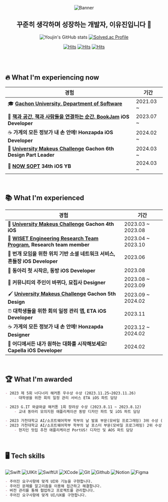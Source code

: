 <div align="center">

![Banner](https://github.com/GachonRookie/iOS/assets/80394340/096b63dd-fd4e-4dcd-9811-aa3c363d5cc1)
## 꾸준히 생각하며 성장하는 개발자, 이유진입니다 🤔

![Youjin's GitHub stats](https://github-readme-stats.vercel.app/api?username=youz2me&show_icons=true&theme=swift&hide_border=true&bg_color=FF6666,FFFFFF)
[![Solved.ac Profile](http://mazassumnida.wtf/api/v2/generate_badge?boj=woodeanism)](https://solved.ac/woodeanism/)

[![Hits](https://hits.seeyoufarm.com/api/count/incr/badge.svg?url=https%3A%2F%2Fgithub.com%2Fyouz2me%2Fhit-counter&count_bg=%23FFEAEA&title_bg=%23FF6666&icon=swift.svg&icon_color=%23FFFFFF&title=Total+Hits+++&edge_flat=false)](https://hits.seeyoufarm.com)
[![Hits](https://img.shields.io/badge/_Youjin's_Notion_-000000.svg?&style=flat&logo=Notion&logoColor=white)](https://youz2me.notion.site/Lee-Youjin-1bd2f3fa82054cc29ab3613f154359df?pvs=4)
[![Hits](https://img.shields.io/badge/_Youjin's_Velog_-20C997.svg?&style=flat&logo=Velog&logoColor=white)](https://velog.io/@youz2me)

</div>

<br><br>

## 🔥 What I'm experiencing now
|경험|기간|
|---|---|
| 🎓 **[Gachon University, Department of Software](https://sw.gachon.ac.kr/cms/)**  | 2021.03 ~ |
| 📓 **[책과 공간, 책과 사람들을 연결하는 순간. BookJam](https://disquiet.io/product/북잼) iOS Developer** | 2023.07 ~ |
| ☕️ **가게의 모든 정보가 내 손 안에! Honzapda iOS Developer** | 2024.02 ~ |
| 🎨 **[University Makeus Challenge](https://www.makeus.in/umc) Gachon 6th Design Part Leader** | 2024.03 ~ |
| 🍎 **[NOW SOPT](https://www.sopt.org) 34th iOS YB** | 2024.03 ~ |

<br>

## 📚 What I'm experienced
|경험|기간|
|---|---|
| 🍏 **[University Makeus Challenge](https://www.makeus.in/umc) Gachon 4th iOS** | 2023.03 ~ 2023.08 |
| 🔬 **[WISET Engineering Research Team Program](https://www.wiset.or.kr/kor/sub03_01_01.do), Research team member** | 2023.04 ~ 2023.10 |
| 💌 **번개 모임을 위한 위치 기반 소셜 네트워크 서비스, 흔들장 iOS Developer** | 2023.06 |
| 🚪 **동아리 첫 시작은, 동방 iOS Developer** | 2023.08 |
| 🐰 **커뮤니티의 주인이 바뀌다, 묘집사 Designer** | 2023.08 ~ 2023.09 |
| 🖌️ **[University Makeus Challenge](https://www.makeus.in/umc) Gachon 5th Design** | 2023.09 ~ 2024.02 |
| ⏰ **대학생들을 위한 회의 일정 관리 앱, ETA iOS Developer** | 2023.11 |
| ☕️ **가게의 모든 정보가 내 손 안에! Honzapda Designer** | 2023.12 ~ 2024.02 |
| 💬 **어디에서든 내가 원하는 대화를 시작해보세요! Capella iOS Developer** | 2024.02 |

<br>

## 🏆 What I'm awarded
```markdown
- 2023 제 5회 너디너리 해커톤 우수상 수상 (2023.11.25~2023.11.26)
    - 대학생을 위한 회의 일정 관리 서비스 ETA iOS 파트 담당

- 2023 G.IT 와글와글 해커톤 1회 장려상 수상 (2023.8.11 ~ 2023.8.12)
    - 교내 동아리 모의지원 애플리케이션 동방 디자인 파트 및 iOS 파트 담당

- 2023 가천대학교 AI/소프트웨어학부 학부의 날 발표 부문(모바일 프로그래밍) 3위 수상 (2023.6.21)
- 2023 가천대학교 AI/소프트웨어학부 학부의 날 포스터 부문(모바일 프로그래밍) 2위 수상 (2023.6.21)
    - 현지인 맛집 추천 애플리케이션 PortUS! 디자인 및 AOS 파트 담당
```

<br>

## 🖥️ Tech skills
### 
<p align="left">
<img alt="Swift" src="https://img.shields.io/badge/Swift-ffffff.svg?&style=for-the-badge&logo=Swift&logoColor=F05138"/>
<img alt="UIKit" src="https://img.shields.io/badge/UIKit-ffffff.svg?&style=for-the-badge&logo=UIkit&logoColor=F05138"/>
<img alt="SwiftUI" src="https://img.shields.io/badge/SwiftUI-ffffff.svg?&style=for-the-badge&logo=Swift&logoColor=F05138"/>
<img alt="XCode" src="https://img.shields.io/badge/XCode-ffffff.svg?&style=for-the-badge&logo=Xcode&logoColor=F05138"/>
<img alt="Git" src="https://img.shields.io/badge/Git-ffffff.svg?&style=for-the-badge&logo=Git&logoColor=F05138"/>
<img alt="Github" src="https://img.shields.io/badge/Github-ffffff.svg?&style=for-the-badge&logo=Github&logoColor=F05138"/>
<img alt="Notion" src="https://img.shields.io/badge/Notion-ffffff.svg?&style=for-the-badge&logo=Notion&logoColor=F05138"/>
<img alt="Figma" src="https://img.shields.io/badge/Figma-ffffff.svg?&style=for-the-badge&logo=Figma&logoColor=F05138"/>
</p>

```markdown
- 주어진 요구사항에 맞게 UI와 기능을 구현합니다.
- 주어진 문제를 알고리즘을 이용해 접근하고 해결합니다.
- 버전 관리를 통해 협업하고 프로젝트를 관리합니다.
- 주어진 요구사항에 맞게 UI/UX를 구현합니다.
```
